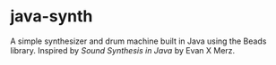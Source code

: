 # java-synth
A simple synthesizer and drum machine built in Java using the Beads library. Inspired by *Sound Synthesis in Java* by Evan X Merz.
